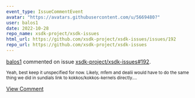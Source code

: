 ```yaml
---
event_type: IssueCommentEvent
avatar: "https://avatars.githubusercontent.com/u/5669480?"
user: balos1
date: 2022-10-28
repo_name: xsdk-project/xsdk-issues
html_url: https://github.com/xsdk-project/xsdk-issues/issues/192
repo_url: https://github.com/xsdk-project/xsdk-issues
---
```


<a href='https://github.com/balos1' target='_blank'>balos1</a> commented on issue <a href='https://github.com/xsdk-project/xsdk-issues/issues/192' target='_blank'>xsdk-project/xsdk-issues#192</a>.

<small>Yeah, best keep it unspecified for now. Likely, mfem and dealii would have to do the same thing we did in sundials link to kokkos/kokkos-kernels directly....</small>

<a href='https://github.com/xsdk-project/xsdk-issues/issues/192' target='_blank'>View Comment</a>